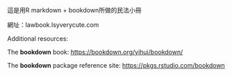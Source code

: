 這是用R markdown + bookdown所做的民法小冊

網址：lawbook.lsyverycute.com

Additional resources:

The **bookdown** book: https://bookdown.org/yihui/bookdown/

The **bookdown** package reference site: https://pkgs.rstudio.com/bookdown
